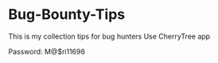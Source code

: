 # Bug-Bounty-Tips
This is my collection tips for bug hunters 
Use CherryTree app


Password: M@$ri11698
